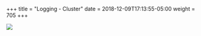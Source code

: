 +++
title = "Logging - Cluster"
date = 2018-12-09T17:13:55-05:00
weight = 705
+++

![](/images/kubernetes/logging-with-streaming-sidecar.png)
 
